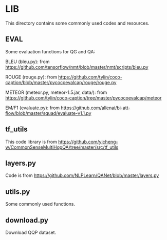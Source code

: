 # LIB
This directory contains some commonly used codes and resources.

## EVAL
Some evaluation functions for QG and QA:

BLEU (bleu.py): from https://github.com/tensorflow/nmt/blob/master/nmt/scripts/bleu.py

ROUGE (rouge.py): from https://github.com/tylin/coco-caption/blob/master/pycocoevalcap/rouge/rouge.py

METEOR (meteor.py, meteor-1.5.jar, data/): from https://github.com/tylin/coco-caption/tree/master/pycocoevalcap/meteor

EM/F1 (evaluate.py): from https://github.com/allenai/bi-att-flow/blob/master/squad/evaluate-v1.1.py

## tf_utils
This code library is from https://github.com/yicheng-w/CommonSenseMultiHopQA/tree/master/src/tf_utils

## layers.py
Code is from https://github.com/NLPLearn/QANet/blob/master/layers.py

## utils.py
Some commonly used functions.

## download.py
Download QQP dataset.
